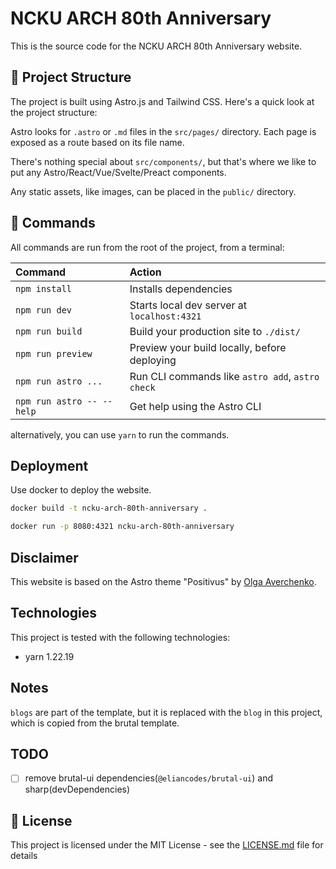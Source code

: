 # NCKU ARCH 80th Anniversary

This is the source code for the NCKU ARCH 80th Anniversary website.

## 🚀 Project Structure

The project is built using Astro.js and Tailwind CSS. Here's a quick look at the project structure:

Astro looks for `.astro` or `.md` files in the `src/pages/` directory. Each page is exposed as a route based on its file name.

There's nothing special about `src/components/`, but that's where we like to put any Astro/React/Vue/Svelte/Preact components.

Any static assets, like images, can be placed in the `public/` directory.

## 🧞 Commands

All commands are run from the root of the project, from a terminal:

| Command                   | Action                                           |
| :------------------------ | :----------------------------------------------- |
| `npm install`             | Installs dependencies                            |
| `npm run dev`             | Starts local dev server at `localhost:4321`      |
| `npm run build`           | Build your production site to `./dist/`          |
| `npm run preview`         | Preview your build locally, before deploying     |
| `npm run astro ...`       | Run CLI commands like `astro add`, `astro check` |
| `npm run astro -- --help` | Get help using the Astro CLI                     |

alternatively, you can use `yarn` to run the commands.

## Deployment

Use docker to deploy the website.

```bash
docker build -t ncku-arch-80th-anniversary .
```

```bash
docker run -p 8080:4321 ncku-arch-80th-anniversary
```

## Disclaimer

This website is based on the Astro theme "Positivus" by [Olga Averchenko](https://www.figma.com/@olgaaverchenko).

## Technologies
This project is tested with the following technologies:
- yarn 1.22.19

## Notes
`blogs` are part of the template, but it is replaced with the `blog` in this project, which is copied from the brutal template.

## TODO
- [ ] remove brutal-ui dependencies(`@eliancodes/brutal-ui`) and sharp(devDependencies)

## 📄 License

This project is licensed under the MIT License - see the [LICENSE.md](LICENSE.md) file for details
